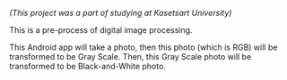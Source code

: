 *(This project was a part of studying at Kasetsart University)*

This is a pre-process of digital image processing.

This Android app will take a photo, then this photo (which is RGB) will be transformed to be Gray Scale. Then, this Gray Scale photo will be transformed to be Black-and-White photo.

